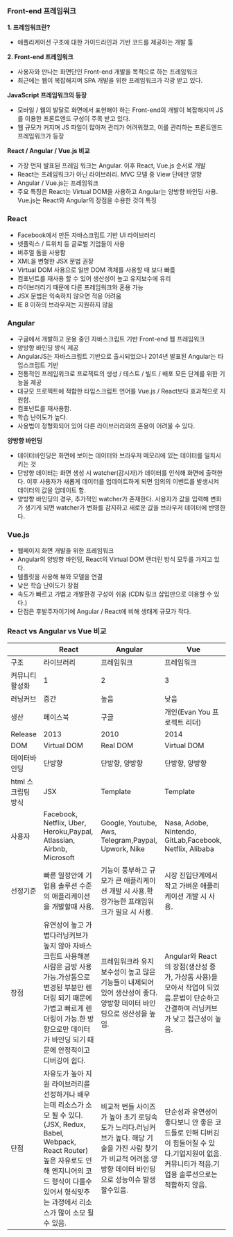 ### **Front-end 프레임워크**

**1. 프레임워크란?**

- 애플리케이션 구조에 대한 가이드라인과 기반 코드를 제공하는 개발 툴

**2. Front-end 프레임워크**

- 사용자와 만나는 화면단인 Front-end 개발을 목적으로 하는 프레임워크
- 최근에는 웹이 복잡해지며 SPA 개발을 위한 프레임워크가 각광 받고 있다.

**JavaScript 프레임워크의 등장**

- 모바일 / 웹의 발달로 화면에서 표현해야 하는 Front-end의 개발이 복잡해지며 JS를 이용한 프론트엔드 구성이 주목 받고 있다.
- 웹 규모가 커지며 JS 파일이 많아져 관리가 어려워졌고, 이를 관리하는 프론트엔드 프레임워크가 등장

**React / Angular / Vue.js 비교**

- 가장 먼저 발표된 프레임 워크는 Angular. 이후 React, Vue.js 순서로 개발
- React는 프레임워크가 아닌 라이브러리. MVC 모델 중 View 단에만 영향
- Angular / Vue.js는 프레임워크
- 주요 특징은 React는 Virtual DOM을 사용하고 Angular는 양방향 바인딩 사용. Vue.js는 React와 Angular의 장점을 수용한 것이 특징

### **React**

- Facebook에서 만든 자바스크립트 기반 UI 라이브러리
- 넷플릭스 / 트위치 등 글로벌 기업들이 사용
- 버추얼 돔을 사용함
- XML을 변형한 JSX 문법 권장
- Virtual DOM 사용으로 일반 DOM 객체를 사용할 때 보다 빠름
- 컴포넌트를 재사용 할 수 있어 생산성이 높고 유지보수에 유리
- 라이브러리기 때문에 다른 프레임워크와 혼용 가능
- JSX 문법은 익숙하지 않으면 적응 어려움
- IE 8 이하의 브라우저는 지원하지 않음

### **Angular**

- 구글에서 개발하고 운용 중인 자바스크립트 기반 Front-end 웹 프레임워크
- 양방향 바인딩 방식 제공
- AngularJS는 자바스크립트 기반으로 출시되었으나 2014년 발표된 Angular는 타입스크립트 기반
- 전통적인 프레임워크로 프로젝트의 생성 / 테스트 / 빌드 / 배포 모든 단계를 위한 기능을 제공
- 대규모 프로젝트에 적합한 타입스크립트 언어를 Vue.js / React보다 효과적으로 지원함.
- 컴포넌트를 재사용함.
- 학습 난이도가 높다.
- 사용법이 정형화되어 있어 다른 라이브러리와의 혼용이 어려울 수 있다.

**양방향 바인딩**

- 데이터바인딩은 화면에 보이는 데이터와 브라우저 메모리에 있는 데이터를 일치시키는 것
- 단방향 데이터는 화면 생성 시 watcher(감시자)가 데이터를 인식해 화면에 출력한다. 이후 사용자가 새롭게 데이터를 업데이트하게 되면 임의의 이벤트를 발생시켜 데이터의 값을 업데이트 함.
- 양방향 바인딩의 경우, 추가적인 watcher가 존재한다. 사용자가 값을 입력해 변화가 생기게 되면 watcher가 변화를 감지하고 새로운 값을 브라우저 데이터에 반영한다.

### **Vue.js**

- 웹페이지 화면 개발을 위한 프레임워크
- Angular의 양방향 바인딩, React의 Virtual DOM 랜더린 방식 모두를 가지고 있다.
- 템플릿을 사용해 뷰와 모델을 연결
- 낮은 학습 난이도가 장점
- 속도가 빠르고 가볍고 개발환경 구성이 쉬움 (CDN 링크 삽입만으로 이용할 수 있다.)
- 단점은 후발주자이기에 Angular / React에 비해 생태계 규모가 작다.

### **React vs Angular vs Vue 비교**

|  | React | Angular | Vue |
| --- | --- | --- | --- |
| 구조 | 라이브러리 | 프레임워크 | 프레임워크 |
| 커뮤니티 활성화 | 1 | 2 | 3 |
| 러닝커브 | 중간 | 높음 | 낮음 |
| 생산 | 페이스북 | 구글 | 개인(Evan You 프로젝트 리더) |
| Release | 2013 | 2010 | 2014 |
| DOM | Virtual DOM | Real DOM | Virtual DOM |
| 데이터바인딩 | 단방향 | 단방향, 양방향 | 단방향, 양방향 |
| html 스크립팅 방식 | JSX | Template | Template |
| 사용자 | Facebook, Netflix, Uber, Heroku,Paypal, Atlassian, Airbnb, Microsoft | Google, Youtube, Aws, Telegram,Paypal, Upwork, Nike | Nasa, Adobe, Nintendo, GitLab,Facebook, Netflix, Alibaba |
| 선정기준 | 빠른 일정안에 기업용 솔루션 수준의 애플리케이션을 개발할때 사용. | 기능이 풍부하고 규모가 큰 애플리케이션 개발 시 사용.확장가능한 프래임워크가 필요 시 사용. | 시장 진입단계에서 작고 가벼운 애플리케이션 개발 시 사용. |
| 장점 | 유연성이 높고 가볍다러닝커브가 높지 않아 자바스크립트 사용해본사람은 금방 사용가능.가상돔으로 변경된 부분만 렌더링 되기 때문에 가볍고 빠르게 렌더링이 가능.한 방향으로만 데이터가 바인딩 되기 때문에 안정적이고 디버깅이 쉽다. | 프레임워크라 유지보수성이 높고 많은 기능들이 내제되어있어 생산성이 좋다.양방향 데이터 바인딩으로 생산성을 높임. | Angular와 React의 장점(생산성 증가, 가상돔 사용)을 모아서 작업이 되었음.문법이 단순하고 간결하여 러닝커브가 낮고 접근성이 높음. |
| 단점 | 자유도가 높아 지원 라이브러리를 선정하거나 배우는데 리소스가 소모 될 수 있다.(JSX, Redux, Babel, Webpack, React Router)높은 자유로도 인해 엔지니어의 코드 형식이 다를수 있어서 형식맞추는 과정에서 리소스가 많이 소모 될 수 있음. | 비교적 번들 사이즈가 높아 초기 로딩속도가 느리다.러닝커브가 높다. 해당 기술을 가진 사람 찾기가 비교적 어려움.양방향 데이터 바인딩으로 성능이슈 발생할수있음. | 단순성과 유연성이 좋다보니 안 좋은 코드들로 인해 디버깅이 힘들어질 수 있다.기업지원이 없음.커뮤니티가 적음.기업용 솔루션으로는 적합하지 않음. |
